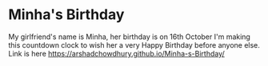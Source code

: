 # Minha's Birthday
My girlfriend's name is Minha, her birthday is on 16th October I'm making this countdown clock to wish her a very Happy Birthday before anyone else.
Link is here https://arshadchowdhury.github.io/Minha-s-Birthday/

